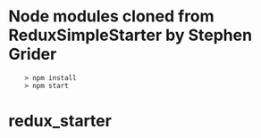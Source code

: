 # Node modules cloned from ReduxSimpleStarter by Stephen Grider

```
	> npm install
	> npm start
```
# redux_starter
